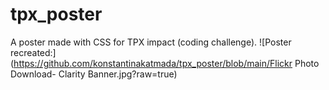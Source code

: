 # tpx_poster
A poster made with CSS for TPX impact (coding challenge).
![Poster recreated:](https://github.com/konstantinakatmada/tpx_poster/blob/main/Flickr Photo Download- Clarity Banner.jpg?raw=true)
